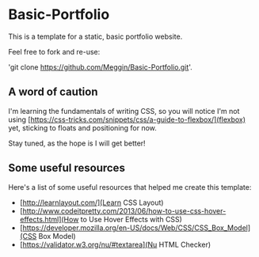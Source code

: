 # Basic-Portfolio

This is a template for a static, basic portfolio website.

Feel free to fork and re-use:

'git clone https://github.com/Meggin/Basic-Portfolio.git'.

## A word of caution

I'm learning the fundamentals of writing CSS,
so you will notice I'm not using [https://css-tricks.com/snippets/css/a-guide-to-flexbox/](flexbox) yet,
sticking to floats and positioning for now.

Stay tuned, as the hope is I will get better!

## Some useful resources

Here's a list of some useful resources that helped me create this template:

* [http://learnlayout.com/](Learn CSS Layout)
* [http://www.codeitpretty.com/2013/06/how-to-use-css-hover-effects.html](How to Use Hover Effects with CSS)
* [https://developer.mozilla.org/en-US/docs/Web/CSS/CSS_Box_Model](CSS Box Model)
* [https://validator.w3.org/nu/#textarea](Nu HTML Checker)

